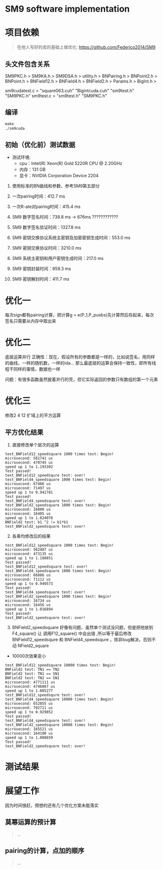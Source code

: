 # SM9 software implementation

# 项目依赖
> 在他人写好的库的基础上做优化: https://github.com/Federico2014/SM9

## 头文件包含关系
SM9PKC.h > SM9KA.h > SM9DSA.h > utility.h > BNPairing.h > BNPoint2.h > BNPoint.h > BNField12.h > BNField4.h > BNField2.h >  Params.h > BigInt.h > 

sm9cudatest.c > "square063.cuh" "Bigintcuda.cuh" "sm9test.h" "SM9PKC.h"
sm9test.c > "sm9test.h" "SM9PKC.h"


## 编译
```makefile
make
./sm9cuda
```

## 初始（优化前）测试数据
- 测试环境:
    + cpu：Intel(R) Xeon(R) Gold 5220R CPU @ 2.20GHz
    + 内存：131 GB
    + 显卡：NVIDIA Corporation Device 2204

1. 使用标准的BN曲线和参数，参考SM9第五部分

2. 一次pairing时间：412.7 ms

3. 一次R-ate对pairing时间：415.4 ms

4. SM9 数字签名时间：738.8 ms -> 676ms ????????????

5. SM9 数字签名验证时间：1327.8 ms

6. SM9 密钥交换协议系统主密钥及加密密钥生成时间：553.0 ms

7. SM9 密钥交换协议时间：3210.0 ms

8. SM9 系统主密钥和用户密钥生成时间：217.0 ms

9. SM9 密钥封装时间：959.3 ms

10. SM9 密钥解封时间：411.7 ms

# 优化一
每次sign都有pairing计算，把计算g = e(P_1,P_pusbs)先计算然后存起来，每次签名只需要从内存中取出来

# 优化二 
底层运算并行
正确性：现在，假设所有的参数都是一样的，比如说签名，用同样的曲线，一样的随机数，一样的ida... 那么最底层的运算会保持一致性，即所有线程干同样的事情，数据也一样

问题：有很多函数虽然披着并行的壳，但它实际返回的参数只有数组的第一个元素


# 优化三 
修改2 4 12 扩域上的平方运算
## 平方优化结果
1. 直接修改单个层次的运算

```
test_BNField12_speedsquare 1000 times test: Begin! 
microsecond: 561741 us
microsecond: 470745 us
speed up 1 to 1.193302
Test passed!
test_BNField12_speedsqure test: over! 
test_BNField4_speedsquare 1000 times test: Begin! 
microsecond: 67406 us
microsecond: 71497 us
speed up 1 to 0.942781
Test passed!
test_BNField4_speedsquare test: over! 
test_BNField2_speedsquare 1000 times test: Begin! 
microsecond: 16800 us
microsecond: 16405 us
speed up 1 to 1.024078
BNField2 test: b1 ^2 != b1*b1    
test_BNField2_speedsquare test: over! 
```

2. 各乘均修改后的结果
```
test_BNField12_speedsquare 1000 times test: Begin! 
microsecond: 562487 us
microsecond: 473135 us
speed up 1 to 1.188851
Test passed!
test_BNField12_speedsquare test: over! 
test_BNField4_speedsquare 1000 times test: Begin! 
microsecond: 66886 us
microsecond: 71112 us
speed up 1 to 0.940573
Test passed!
test_BNField4_speedsquare test: over! 
test_BNField2_speedsquare 1000 times test: Begin! 
microsecond: 16734 us
microsecond: 16456 us
speed up 1 to 1.016894
Test passed!
test_BNField2_speedsquare test: over! 
```

3. BNField2_speedsquare 好像有问题，虽然单个测试没问题，但是把他放到F4_square() 让 调用F12_square() 中会出错 ,所以等于最后修改BNField12_speedsqure 和  BNField4_speedsqure ，除非bug解决，否则不动 NField2_square
- 10000次效果变小
``` 
test_BNField12_speedsquare 10000 times test: Begin! 
BNField2 test: TN1 == TN2        
BNField2 test: TN1 == SN1        
BNField2 test: TN2 == SN1        
microsecond: 4771111 us
microsecond: 4746067 us
speed up 1 to 1.005277
test_BNField12_speedsqure test: over! 
test_BNField4_speedsquare 10000 times test: Begin! 
microsecond: 652855 us
microsecond: 702711 us
speed up 1 to 0.929052
Test passed!
test_BNField4_speedsquare test: over! 
test_BNField2_speedsquare 10000 times test: Begin! 
microsecond: 165521 us
microsecond: 164100 us
speed up 1 to 1.008659
Test passed!
test_BNField2_speedsquare test: over! 
```

# 测试结果

# 展望工作
因为时间很赶，预想的还有几个优化方案未能落实
## 莫幂运算的预计算
> ...
## pairing的计算，点加的顺序
> ...




